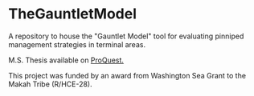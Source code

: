 # TheGauntletModel

A repository to house the "Gauntlet Model" tool for evaluating pinniped management strategies in terminal areas.

M.S. Thesis available on [ProQuest.](https://www.proquest.com/openview/7d5846149edd308ee68e768b1880353e/1?pq-origsite=gscholar&cbl=18750&diss=y)

This project was funded by an award from Washington Sea Grant to the Makah Tribe (R/HCE-28).



